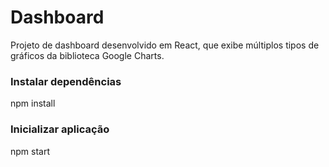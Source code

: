 <h1>Dashboard</h1>

<p>Projeto de dashboard desenvolvido em React, que exibe múltiplos tipos de gráficos da biblioteca Google Charts.</p>

<h3><b>Instalar dependências</b></h3>
npm install 
</br>
<h3><b>Inicializar aplicação</b></h3>
npm start 
</br>
